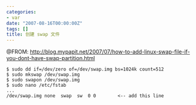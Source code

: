 ```yaml
---
categories:
- var
date: "2007-08-16T00:00:00Z"
tags: []
title: 创建 swap 文件
---
```


@FROM: <http://blog.mypapit.net/2007/07/how-to-add-linux-swap-file-if-you-dont-have-swap-partition.html>

    $ sudo dd if=/dev/zero of=/dev/swap.img bs=1024k count=512
    $ sudo mkswap /dev/swap.img
    $ sudo swapon /dev/swap.img
    $ sudo nano /etc/fstab
    ...
    /dev/swap.img none  swap  sw  0 0        <-- add this line
    
